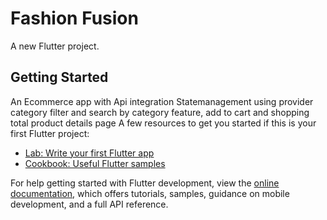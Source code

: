 # Fashion Fusion

A new Flutter project.

## Getting Started

An Ecommerce app with Api integration Statemanagement using provider category filter and search by category feature, add to cart and shopping total product details page
A few resources to get you started if this is your first Flutter project:

- [Lab: Write your first Flutter app](https://docs.flutter.dev/get-started/codelab)
- [Cookbook: Useful Flutter samples](https://docs.flutter.dev/cookbook)

For help getting started with Flutter development, view the
[online documentation](https://docs.flutter.dev/), which offers tutorials,
samples, guidance on mobile development, and a full API reference.
